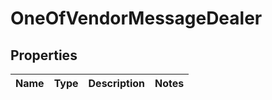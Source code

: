 # OneOfVendorMessageDealer

## Properties
Name | Type | Description | Notes
------------ | ------------- | ------------- | -------------
